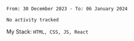 <!--START_SECTION:waka-->

```txt
From: 30 December 2023 - To: 06 January 2024

No activity tracked
```

<!--END_SECTION:waka-->
My Stack: `HTML, CSS, JS, React`
